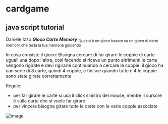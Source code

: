 # cardgame
## java script tutorial

Daniele Izzo
                                  _**Gioco Carte Memory**_
<sub>Questo è un gioco basato su un gioco di carte memory che testa la tua memoria giocando

In cosa consiste il gioco:
Bisogna cercare di far girare le coppie di carte uguali una dopo l'altra, così facendo si riceve un punto altrimenti le carte vengono rigirate e devi rigirarle continuando a cercare le coppie.
il gioco ha uan serie di 8 carte, quindi 4 coppie, e finisce quando tutte e 4 le coppie sono state girate correttamente

Regole: 
- per far girare le carte si usa il click sinistro del mouse; mentre il cursore è sulla carta che si vuole far girare
- per vincere bisogna girare tutte le carte con le varie coppie associate 
</sub>

![image](https://user-images.githubusercontent.com/124572442/235665299-571d47a0-848f-4f1c-ad86-953debb8ee48.png)
